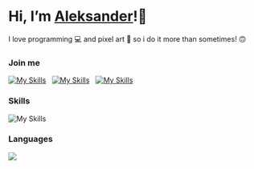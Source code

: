 # Hi, I’m <a href="https://alukasiewicz.online">Aleksander</a>!👋                                                                                 
I love programming 💻 and pixel art 🎨 so i do it more than sometimes! 🙃

### Join me
[![My Skills](https://skillicons.dev/icons?i=twitter)](https://twitter.com/oleklukasiewicz) &nbsp;
[![My Skills](https://skillicons.dev/icons?i=discord)](https://discord.com/users/512282863706832943) &nbsp;
[![My Skills](https://skillicons.dev/icons?i=instagram)](https://www.instagram.com/oleklukasiewicz/) &nbsp;

### Skills
![My Skills](https://skillicons.dev/icons?i=svelte,js,dotnet,visualstudio,vscode,azure,firebase)

### Languages
<p align="left">
  <img src="https://repo-stats-mu.vercel.app/api/top-langs/?username=oleklukasiewicz&layout=compact&langs_count=6&card_width=440" />
  
  <!--<img width="50%" src="https://github-readme-stats.vercel.app/api/top-langs?username=oleklukasiewicz&layout=compact&show_icons=true&langs_count=5&bg_color=161b22&border_color=30363d&text_color=c9d1d9" /> --->
</p>

<!---
aleksanderlukasiewicz/aleksanderlukasiewicz is a ✨ special ✨ repository because its `README.md` (this file) appears on your GitHub profile.
You can click the Preview link to take a look at your changes.
--->

